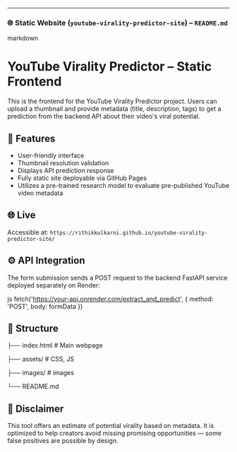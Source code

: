 
---

### 🌐 Static Website (`youtube-virality-predictor-site`) – `README.md`

markdown
# YouTube Virality Predictor – Static Frontend

This is the frontend for the YouTube Virality Predictor project. Users can upload a thumbnail and provide metadata (title, description, tags) to get a prediction from the backend API about their video's viral potential.

## 🌟 Features

- User-friendly interface
- Thumbnail resolution validation
- Displays API prediction response
- Fully static site deployable via GitHub Pages
- Utilizes a pre-trained research model to evaluate pre-published YouTube video metadata

## 🌐 Live

Accessible at: `https://rithikkulkarni.github.io/youtube-virality-predictor-site/`

## ⚙️ API Integration

The form submission sends a POST request to the backend FastAPI service deployed separately on Render:

js
fetch('https://your-api.onrender.com/extract_and_predict', {
  method: 'POST',
  body: formData
})

## 📁 Structure

├── index.html          # Main webpage

├── assets/             # CSS, JS

├── images/             # images

└── README.md

## 📌 Disclaimer

This tool offers an estimate of potential virality based on metadata. It is optimized to help creators avoid missing promising opportunities — some false positives are possible by design.
